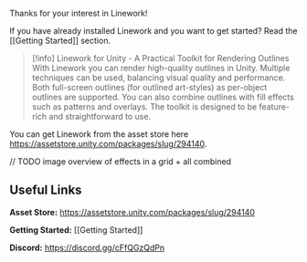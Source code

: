 Thanks for your interest in Linework!

If you have already installed Linework and you want to get started? Read the [[Getting Started]] section.

> [!info] Linework for Unity - A Practical Toolkit for Rendering Outlines
> With Linework you can render high-quality outlines in Unity. Multiple techniques can be used, balancing visual quality and performance. Both full-screen outlines (for outlined art-styles) as per-object outlines are supported. You can also combine outlines with fill effects such as patterns and overlays. The toolkit is designed to be feature-rich and straightforward to use.

You can get Linework from the asset store here https://assetstore.unity.com/packages/slug/294140.

// TODO image overview of effects in a grid + all combined




## Useful Links

**Asset Store:** https://assetstore.unity.com/packages/slug/294140

**Getting Started:** [[Getting Started]]

**Discord:** https://discord.gg/cFfQGzQdPn